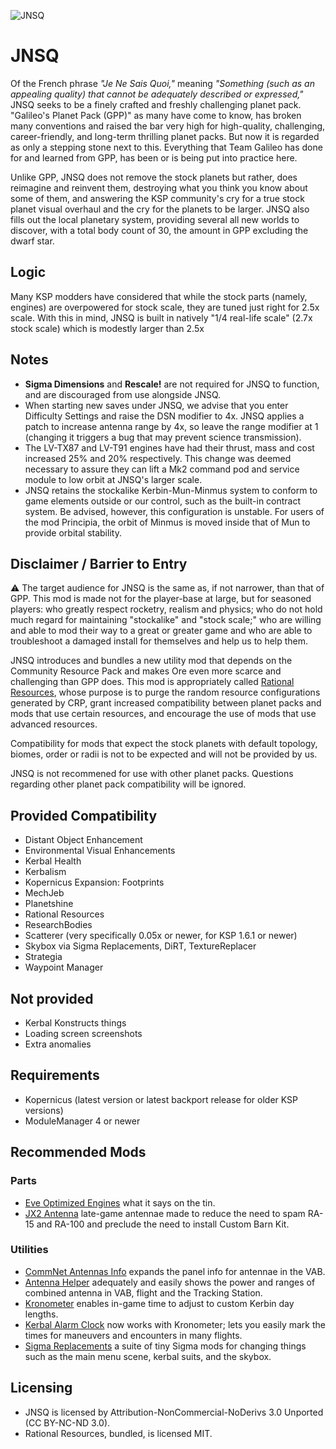 ![JNSQ](https://i.imgur.com/PpNgfSI.png)
# JNSQ
Of the French phrase *"Je Ne Sais Quoi,"* meaning *"Something (such as an appealing quality) that cannot be adequately described or expressed,"* JNSQ seeks to be a finely crafted and freshly challenging planet pack. "Galileo's Planet Pack (GPP)" as many have come to know, has broken many conventions and raised the bar very high for high-quality, challenging, career-friendly, and long-term thrilling planet packs. But now it is regarded as only a stepping stone next to this. Everything that Team Galileo has done for and learned from GPP, has been or is being put into practice here.

Unlike GPP, JNSQ does not remove the stock planets but rather, does reimagine and reinvent them, destroying what you think you know about some of them, and answering the KSP community's cry for a true stock planet visual overhaul and the cry for the planets to be larger. JNSQ also fills out the local planetary system, providing several all new worlds to discover, with a total body count of 30, the amount in GPP excluding the dwarf star.

## Logic
Many KSP modders have considered that while the stock parts (namely, engines) are overpowered for stock scale, they are tuned just right for 2.5x scale. With this in mind, JNSQ is built in natively "1/4 real-life scale" (2.7x stock scale) which is modestly larger than 2.5x

## Notes
* **Sigma Dimensions** and **Rescale!** are not required for JNSQ to function, and are discouraged from use alongside JNSQ.
* When starting new saves under JNSQ, we advise that you enter Difficulty Settings and raise the DSN modifier to 4x. JNSQ applies a patch to increase antenna range by 4x, so leave the range modifier at 1 (changing it triggers a bug that may prevent science transmission).
* The LV-TX87 and LV-T91 engines have had their thrust, mass and cost increased 25% and 20% respectively. This change was deemed necessary to assure they can lift a Mk2 command pod and service module to low orbit at JNSQ's larger scale.
* JNSQ retains the stockalike Kerbin-Mun-Minmus system to conform to game elements outside or our control, such as the built-in contract system.  Be advised, however, this configuration is unstable.  For users of the mod Principia, the orbit of Minmus is moved inside that of Mun to provide orbital stability.

## Disclaimer / Barrier to Entry
:warning: The target audience for JNSQ is the same as, if not narrower, than that of GPP. This mod is made not for the player-base at large, but for seasoned players: who greatly respect rocketry, realism and physics; who do not hold much regard for maintaining "stockalike" and "stock scale;" who are willing and able to mod their way to a great or greater game and who are able to troubleshoot a damaged install for themselves and help us to help them.

JNSQ introduces and bundles a new utility mod that depends on the Community Resource Pack and makes Ore even more scarce and challenging than GPP does. This mod is appropriately called [Rational Resources](https://github.com/JadeOfMaar/RationalResources), whose purpose is to purge the random resource configurations generated by CRP, grant increased compatibility between planet packs and mods that use certain resources, and encourage the use of mods that use advanced resources.

Compatibility for mods that expect the stock planets with default topology, biomes, order or radii is not to be expected and will not be provided by us.

JNSQ is not recommened for use with other planet packs. Questions regarding other planet pack compatibility will be ignored.

## Provided Compatibility
* Distant Object Enhancement
* Environmental Visual Enhancements
* Kerbal Health
* Kerbalism
* Kopernicus Expansion: Footprints
* MechJeb
* Planetshine
* Rational Resources
* ResearchBodies
* Scatterer (very specifically 0.05x or newer, for KSP 1.6.1 or newer)
* Skybox via Sigma Replacements, DiRT, TextureReplacer
* Strategia
* Waypoint Manager

## Not provided
* Kerbal Konstructs things
* Loading screen screenshots
* Extra anomalies

## Requirements
* Kopernicus (latest version or latest backport release for older KSP versions)
* ModuleManager 4 or newer

## Recommended Mods
### Parts
* [Eve Optimized Engines](https://github.com/OhioBob/Eve-Optimized-Engines/releases) what it says on the tin.
* [JX2 Antenna](https://spacedock.info/mod/1107/JX2Antenna) late-game antennae made to reduce the need to spam RA-15 and RA-100 and preclude the need to install Custom Barn Kit.

### Utilities
* [CommNet Antennas Info](https://spacedock.info/mod/2039/CommNet%20Antennas%20Info) expands the panel info for antennae in the  VAB.
* [Antenna Helper](https://spacedock.info/mod/1730/Antenna%20Helper) adequately and easily shows the power and ranges of combined antenna in VAB, flight and the Tracking Station.
* [Kronometer](https://github.com/StollD/Kronometer/releases) enables in-game time to adjust to custom Kerbin day lengths. 
* [Kerbal Alarm Clock](https://spacedock.info/mod/699/Kerbal%20Alarm%20Clock) now works with Kronometer; lets you easily mark the times for maneuvers and encounters in many flights.
* [Sigma Replacements](https://github.com/Sigma88/Sigma-Replacements/releases) a suite of tiny Sigma mods for changing things such as the main menu scene, kerbal suits, and the skybox.

## Licensing
* JNSQ is licensed by Attribution-NonCommercial-NoDerivs 3.0 Unported (CC BY-NC-ND 3.0).
* Rational Resources, bundled, is licensed MIT.
